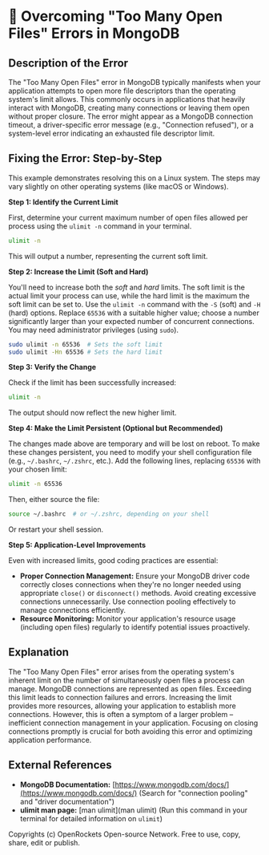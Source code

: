 # 🐞 Overcoming "Too Many Open Files" Errors in MongoDB


## Description of the Error

The "Too Many Open Files" error in MongoDB typically manifests when your application attempts to open more file descriptors than the operating system's limit allows.  This commonly occurs in applications that heavily interact with MongoDB, creating many connections or leaving them open without proper closure. The error might appear as a MongoDB connection timeout, a driver-specific error message (e.g., "Connection refused"), or a system-level error indicating an exhausted file descriptor limit.

## Fixing the Error: Step-by-Step

This example demonstrates resolving this on a Linux system.  The steps may vary slightly on other operating systems (like macOS or Windows).

**Step 1: Identify the Current Limit**

First, determine your current maximum number of open files allowed per process using the `ulimit -n` command in your terminal.

```bash
ulimit -n
```

This will output a number, representing the current soft limit.

**Step 2: Increase the Limit (Soft and Hard)**

You'll need to increase both the *soft* and *hard* limits. The soft limit is the actual limit your process can use, while the hard limit is the maximum the soft limit can be set to.  Use the `ulimit -n` command with the `-S` (soft) and `-H` (hard) options. Replace `65536` with a suitable higher value; choose a number significantly larger than your expected number of concurrent connections.  You may need administrator privileges (using `sudo`).

```bash
sudo ulimit -n 65536  # Sets the soft limit
sudo ulimit -Hn 65536 # Sets the hard limit
```


**Step 3: Verify the Change**

Check if the limit has been successfully increased:

```bash
ulimit -n
```

The output should now reflect the new higher limit.

**Step 4:  Make the Limit Persistent (Optional but Recommended)**

The changes made above are temporary and will be lost on reboot. To make these changes persistent, you need to modify your shell configuration file (e.g., `~/.bashrc`, `~/.zshrc`, etc.). Add the following lines, replacing `65536` with your chosen limit:

```bash
ulimit -n 65536
```

Then, either source the file:

```bash
source ~/.bashrc  # or ~/.zshrc, depending on your shell
```

Or restart your shell session.

**Step 5: Application-Level Improvements**

Even with increased limits, good coding practices are essential:

* **Proper Connection Management:** Ensure your MongoDB driver code correctly closes connections when they're no longer needed using appropriate `close()` or `disconnect()` methods.  Avoid creating excessive connections unnecessarily.  Use connection pooling effectively to manage connections efficiently.
* **Resource Monitoring:** Monitor your application's resource usage (including open files) regularly to identify potential issues proactively.


## Explanation

The "Too Many Open Files" error arises from the operating system's inherent limit on the number of simultaneously open files a process can manage. MongoDB connections are represented as open files.  Exceeding this limit leads to connection failures and errors.  Increasing the limit provides more resources, allowing your application to establish more connections. However, this is often a symptom of a larger problem – inefficient connection management in your application.  Focusing on closing connections promptly is crucial for both avoiding this error and optimizing application performance.

## External References

* **MongoDB Documentation:** [https://www.mongodb.com/docs/](https://www.mongodb.com/docs/)  (Search for "connection pooling" and "driver documentation")
* **ulimit man page:**  [man ulimit](man ulimit) (Run this command in your terminal for detailed information on `ulimit`)

Copyrights (c) OpenRockets Open-source Network. Free to use, copy, share, edit or publish.

